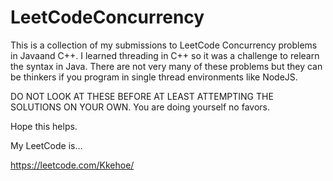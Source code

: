 # LeetCodeConcurrency
This is a collection of my submissions to LeetCode Concurrency problems in Javaand C++. I learned threading in C++ so it was a challenge to relearn the syntax in Java. There are not very many of these problems but they can be thinkers if you program in single thread environments like NodeJS.

DO NOT LOOK AT THESE BEFORE AT LEAST ATTEMPTING THE SOLUTIONS ON YOUR OWN. You are doing yourself no favors.

Hope this helps.

My LeetCode is…

https://leetcode.com/Kkehoe/
